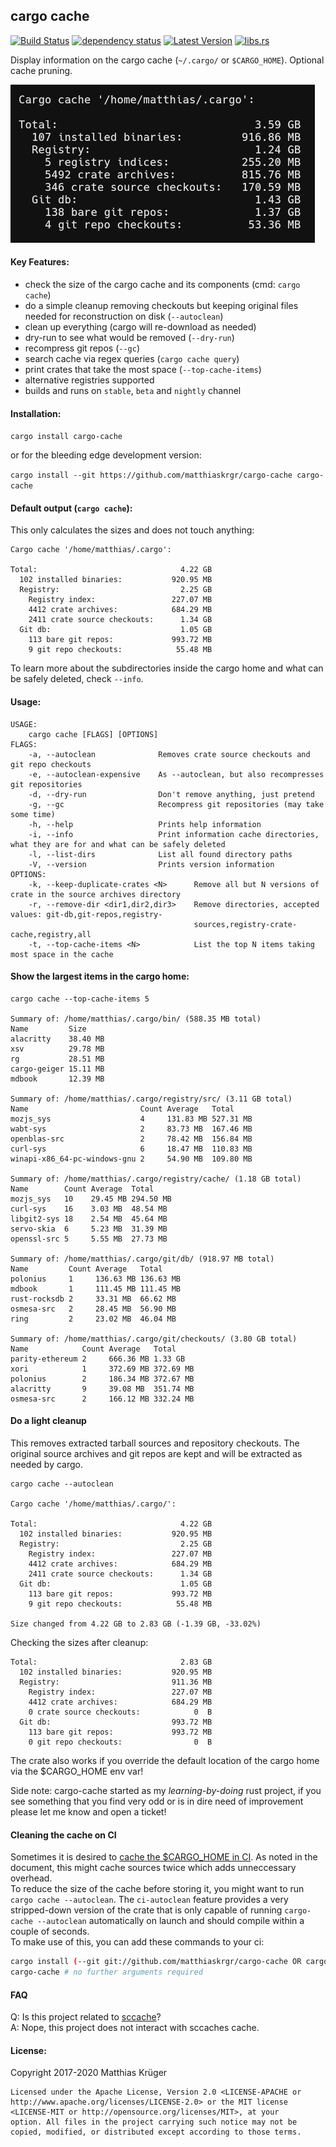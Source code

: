 ## cargo cache

[![Build Status](https://github.com/matthiaskrgr/cargo-cache/workflows/ci/badge.svg)](https://github.com/matthiaskrgr/cargo-cache/actions)
[![dependency status](https://deps.rs/repo/github/matthiaskrgr/cargo-cache/status.svg)](https://deps.rs/repo/github/matthiaskrgr/cargo-cache)
[![Latest Version](https://img.shields.io/crates/v/cargo-cache.svg)](https://crates.io/crates/cargo-cache)
[![libs.rs](https://img.shields.io/badge/libs.rs-gray.svg)](https://lib.rs/crates/cargo-cache)

Display information on the cargo cache (`~/.cargo/` or `$CARGO_HOME`). Optional cache pruning.


![Screenshot of cargo cache default output (it's listed below also in textual form)](data/screenshot_readme_f724ec8.png?raw=true "Cargo Cache")

#### Key Features:
* check the size of the cargo cache and its components (cmd: `cargo cache`)
* do a simple cleanup removing checkouts but keeping original files needed for reconstruction on disk (`--autoclean`)
* clean up everything (cargo will re-download as needed)
* dry-run to see what would be removed (`--dry-run`)
* recompress git repos (`--gc`)
* search cache via regex queries (`cargo cache query`)
* print crates that take the most space (`--top-cache-items`)
* alternative registries supported
* builds and runs on `stable`, `beta` and `nightly` channel

#### Installation:
```cargo install cargo-cache```

or for the bleeding edge development version:

```cargo install --git https://github.com/matthiaskrgr/cargo-cache cargo-cache```

#### Default output (`cargo cache`):
This only calculates the sizes and does not touch anything:
````
Cargo cache '/home/matthias/.cargo':

Total:                                4.22 GB
  102 installed binaries:           920.95 MB
  Registry:                           2.25 GB
    Registry index:                 227.07 MB
    4412 crate archives:            684.29 MB
    2411 crate source checkouts:      1.34 GB
  Git db:                             1.05 GB
    113 bare git repos:             993.72 MB
    9 git repo checkouts:            55.48 MB
````
To learn more about the subdirectories inside the cargo home and what can be safely deleted, check `--info`.


#### Usage:
````
USAGE:
    cargo cache [FLAGS] [OPTIONS]
FLAGS:
    -a, --autoclean              Removes crate source checkouts and git repo checkouts
    -e, --autoclean-expensive    As --autoclean, but also recompresses git repositories
    -d, --dry-run                Don't remove anything, just pretend
    -g, --gc                     Recompress git repositories (may take some time)
    -h, --help                   Prints help information
    -i, --info                   Print information cache directories, what they are for and what can be safely deleted
    -l, --list-dirs              List all found directory paths
    -V, --version                Prints version information
OPTIONS:
    -k, --keep-duplicate-crates <N>      Remove all but N versions of crate in the source archives directory
    -r, --remove-dir <dir1,dir2,dir3>    Remove directories, accepted values: git-db,git-repos,registry-
                                         sources,registry-crate-cache,registry,all
    -t, --top-cache-items <N>            List the top N items taking most space in the cache
````

#### Show the largest items in the cargo home:
````
cargo cache --top-cache-items 5

Summary of: /home/matthias/.cargo/bin/ (588.35 MB total)
Name         Size
alacritty    38.40 MB
xsv          29.78 MB
rg           28.51 MB
cargo-geiger 15.11 MB
mdbook       12.39 MB

Summary of: /home/matthias/.cargo/registry/src/ (3.11 GB total)
Name                         Count Average   Total
mozjs_sys                    4     131.83 MB 527.31 MB
wabt-sys                     2     83.73 MB  167.46 MB
openblas-src                 2     78.42 MB  156.84 MB
curl-sys                     6     18.47 MB  110.83 MB
winapi-x86_64-pc-windows-gnu 2     54.90 MB  109.80 MB

Summary of: /home/matthias/.cargo/registry/cache/ (1.18 GB total)
Name        Count Average  Total
mozjs_sys   10    29.45 MB 294.50 MB
curl-sys    16    3.03 MB  48.54 MB
libgit2-sys 18    2.54 MB  45.64 MB
servo-skia  6     5.23 MB  31.39 MB
openssl-src 5     5.55 MB  27.73 MB

Summary of: /home/matthias/.cargo/git/db/ (918.97 MB total)
Name         Count Average   Total
polonius     1     136.63 MB 136.63 MB
mdbook       1     111.45 MB 111.45 MB
rust-rocksdb 2     33.31 MB  66.62 MB
osmesa-src   2     28.45 MB  56.90 MB
ring         2     23.02 MB  46.04 MB

Summary of: /home/matthias/.cargo/git/checkouts/ (3.80 GB total)
Name            Count Average   Total
parity-ethereum 2     666.36 MB 1.33 GB
xori            1     372.69 MB 372.69 MB
polonius        2     186.34 MB 372.67 MB
alacritty       9     39.08 MB  351.74 MB
osmesa-src      2     166.12 MB 332.24 MB
````
#### Do a light cleanup
This removes extracted tarball sources and repository checkouts.
The original source archives and git repos are kept and will be extracted as needed by cargo.
````
cargo cache --autoclean

Cargo cache '/home/matthias/.cargo/':

Total:                                4.22 GB
  102 installed binaries:           920.95 MB
  Registry:                           2.25 GB
    Registry index:                 227.07 MB
    4412 crate archives:            684.29 MB
    2411 crate source checkouts:      1.34 GB
  Git db:                             1.05 GB
    113 bare git repos:             993.72 MB
    9 git repo checkouts:            55.48 MB

Size changed from 4.22 GB to 2.83 GB (-1.39 GB, -33.02%)
````
Checking the sizes after cleanup:
````
Total:                                2.83 GB
  102 installed binaries:           920.95 MB
  Registry:                         911.36 MB
    Registry index:                 227.07 MB
    4412 crate archives:            684.29 MB
    0 crate source checkouts:            0  B
  Git db:                           993.72 MB
    113 bare git repos:             993.72 MB
    0 git repo checkouts:                0  B
````

The crate also works if you override the default location of the cargo home via
the $CARGO_HOME env var!


Side note: cargo-cache started as my *learning-by-doing* rust project, if you see something that you find very odd or is in dire need of improvement please let me know and open a ticket!

#### Cleaning the cache on CI
Sometimes it is desired to [cache the $CARGO_HOME in CI](https://doc.rust-lang.org/nightly/cargo/guide/cargo-home.html#caching-the-cargo-home-in-ci).
As noted in the document, this might cache sources twice which adds unneccessary overhead.  
To reduce the size of the cache before storing it, you might want to run `cargo cache --autoclean`.
The `ci-autoclean` feature provides a very stripped-down version of the crate that is only capable of running `cargo-cache --autoclean` automatically on launch and should compile within a couple of seconds.  
To make use of this, you can add these commands to your ci:
````bash
cargo install (--git git://github.com/matthiaskrgr/cargo-cache OR cargo-cache) --no-default-features --features ci-autoclean cargo-cache
cargo-cache # no further arguments required
````

#### FAQ
Q: Is this project related to [sccache](https://github.com/mozilla/sccache)?  
A: Nope, this project does not interact with sccaches cache.


#### License:

Copyright 2017-2020 Matthias Krüger

````
Licensed under the Apache License, Version 2.0 <LICENSE-APACHE or
http://www.apache.org/licenses/LICENSE-2.0> or the MIT license
<LICENSE-MIT or http://opensource.org/licenses/MIT>, at your
option. All files in the project carrying such notice may not be
copied, modified, or distributed except according to those terms.
````
